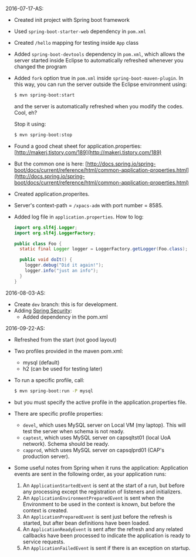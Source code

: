 2016-07-17-AS:
* Created init project with Spring boot framework
* Used `spring-boot-starter-web` dependency in `pom.xml`
* Created `/hello` mapping for testing inside `App` class
* Added `spring-boot-devtools` dependency in `pom.xml`, which allows the server started inside Eclipse to automatically refreshed whenever you changed the program
* Added `fork` option true in `pom.xml` inside `spring-boot-maven-plugin`. In this way, you can run the server outside the Eclipse environment using:

   ```bash
   $ mvn spring-boot:start
   ```
   and the server is automatically refreshed when you modify the codes. Cool, eh?

   Stop it using:
   ```bash
   $ mvn spring-boot:stop
   ```

* Found a good cheat sheet for application.properties: [http://makerj.tistory.com/189](http://makerj.tistory.com/189)
* But the common one is here: [http://docs.spring.io/spring-boot/docs/current/reference/html/common-application-properties.html](http://docs.spring.io/spring-boot/docs/current/reference/html/common-application-properties.html)
* Created application.properites.
* Server's context-path = `/xpacs-adm` with port number = 8585.
* Added log file in `application.properties`.
   How to log:

   ```java
   import org.slf4j.Logger;
   import org.slf4j.LoggerFactory;

   public class Foo {
     static final Logger logger = LoggerFactory.getLogger(Foo.class);

     public void doIt() {
       logger.debug("Did it again!");
       logger.info("just an info");
     }
   }
   ```

2016-08-03-AS:
* Create `dev` branch: this is for development.
* Adding [Spring Security](http://projects.spring.io/spring-security/):
  * Added dependency in the pom.xml

2016-09-22-AS:
* Refreshed from the start (not good layout)
* Two profiles provided in the maven pom.xml:
  * mysql (default)
  * h2 (can be used for testing later)
* To run a specific profile, call:

   ```bash
   $ mvn spring-boot:run -P mysql
   ```
* but you must specify the active profile in the application.properties file.
* There are specific profile properties:
  * ```devel```, which uses MySQL server on Local VM (my laptop). This will test the server when schema is not ready.
  * ```captest```, which uses MySQL server on capsqltst01 (local UoA network). Schema should be ready.
  * ```capprod```, which uses MySQL server on capsqlprd01 (CAP's production server).

* Some useful notes from Spring when it runs the application:
  Application events are sent in the following order, as your application runs:
    1. An ```ApplicationStartedEvent``` is sent at the start of a run, but before any processing except the registration of listeners and initializers.
    2. An ```ApplicationEnvironmentPreparedEvent``` is sent when the Environment to be used in the context is known, but before the context is created.
    3. An ```ApplicationPreparedEvent``` is sent just before the refresh is started, but after bean definitions have been loaded.
    4. An ```ApplicationReadyEvent``` is sent after the refresh and any related callbacks have been processed to indicate the application is ready to service requests.
    5. An ```ApplicationFailedEvent``` is sent if there is an exception on startup.
